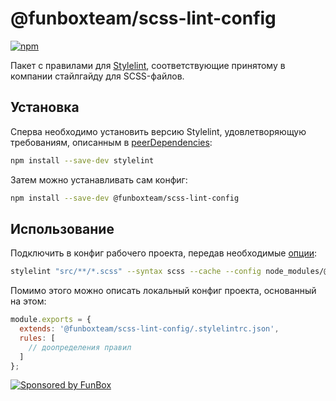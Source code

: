 # @funboxteam/scss-lint-config

[![npm](https://img.shields.io/npm/v/@funboxteam/scss-lint-config.svg)](https://www.npmjs.com/package/@funboxteam/scss-lint-config)

Пакет с правилами для [Stylelint](https://stylelint.io), соответствующие принятому в компании стайлгайду для SCSS-файлов.

## Установка

Сперва необходимо установить версию Stylelint, удовлетворяющую требованиям, 
описанным в [peerDependencies](./package.json):

```bash
npm install --save-dev stylelint
```

Затем можно устанавливать сам конфиг:

```bash
npm install --save-dev @funboxteam/scss-lint-config
```

## Использование

Подключить в конфиг рабочего проекта, передав необходимые [опции](https://stylelint.io/user-guide/cli/):

```bash
stylelint "src/**/*.scss" --syntax scss --cache --config node_modules/@funboxteam/scss-lint-config/.stylelintrc`
```

Помимо этого можно описать локальный конфиг проекта, основанный на этом:

```js
module.exports = {
  extends: '@funboxteam/scss-lint-config/.stylelintrc.json',
  rules: [
    // доопределения правил
  ]
};
```

[![Sponsored by FunBox](https://funbox.ru/badges/sponsored_by_funbox_centered.svg)](https://funbox.ru)

